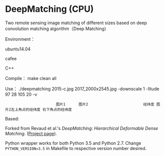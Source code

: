 # DeepMatching (CPU)

Two remote sensing image matching of different sizes based on deep convolution matching algorithm（Deep Matching）

Environment：

   ubuntu14.04

   cafee

   C++

Compile：
make clean all

Use：
./deepmatching 2015-c.jpg 2017_2000x2545.jpg -downscale 1 -lltude 97 28 105 20 -v
   
                           图片1      图片2                         经纬度 图片2左上角点的经纬度 右下角点的经纬度


Based:

Forked from Revaud et al.'s *DeepMatching: Hierarchical Deformable Dense Matching*. ([Project page](https://thoth.inrialpes.fr/src/deepmatching/)). 

Python wrapper works for both Python 3.5 and Python 2.7. Change `PYTHON_VERSION=3.5` in Makefile to respective version number desired.
